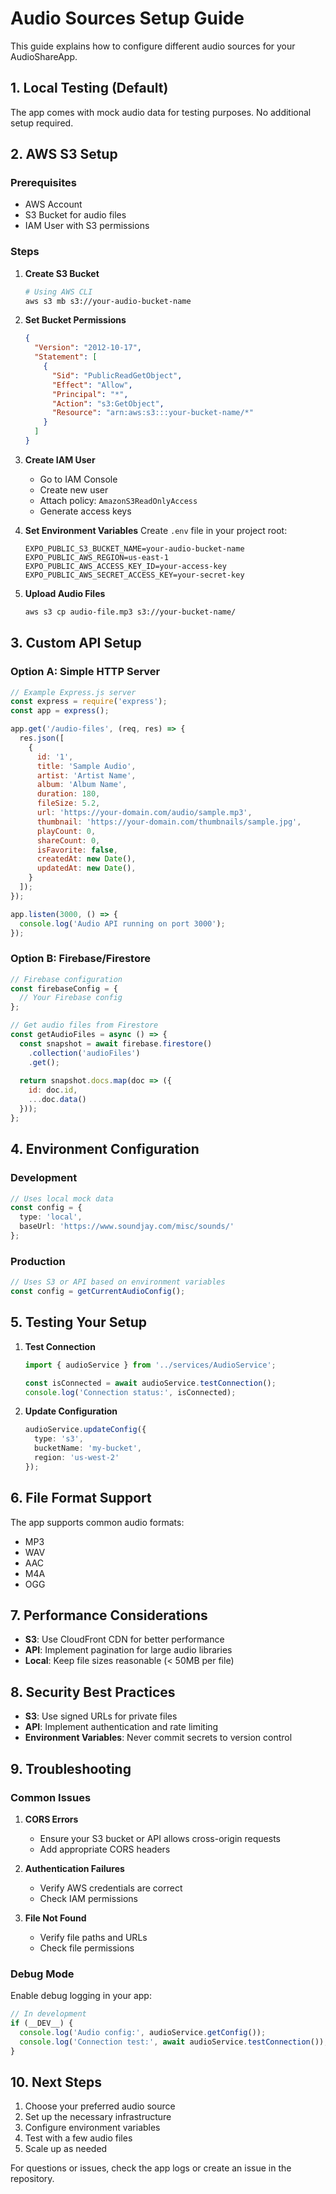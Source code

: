 # Audio Sources Setup Guide

This guide explains how to configure different audio sources for your AudioShareApp.

## 1. Local Testing (Default)

The app comes with mock audio data for testing purposes. No additional setup required.

## 2. AWS S3 Setup

### Prerequisites
- AWS Account
- S3 Bucket for audio files
- IAM User with S3 permissions

### Steps

1. **Create S3 Bucket**
   ```bash
   # Using AWS CLI
   aws s3 mb s3://your-audio-bucket-name
   ```

2. **Set Bucket Permissions**
   ```json
   {
     "Version": "2012-10-17",
     "Statement": [
       {
         "Sid": "PublicReadGetObject",
         "Effect": "Allow",
         "Principal": "*",
         "Action": "s3:GetObject",
         "Resource": "arn:aws:s3:::your-bucket-name/*"
       }
     ]
   }
   ```

3. **Create IAM User**
   - Go to IAM Console
   - Create new user
   - Attach policy: `AmazonS3ReadOnlyAccess`
   - Generate access keys

4. **Set Environment Variables**
   Create `.env` file in your project root:
   ```env
   EXPO_PUBLIC_S3_BUCKET_NAME=your-audio-bucket-name
   EXPO_PUBLIC_AWS_REGION=us-east-1
   EXPO_PUBLIC_AWS_ACCESS_KEY_ID=your-access-key
   EXPO_PUBLIC_AWS_SECRET_ACCESS_KEY=your-secret-key
   ```

5. **Upload Audio Files**
   ```bash
   aws s3 cp audio-file.mp3 s3://your-bucket-name/
   ```

## 3. Custom API Setup

### Option A: Simple HTTP Server
```javascript
// Example Express.js server
const express = require('express');
const app = express();

app.get('/audio-files', (req, res) => {
  res.json([
    {
      id: '1',
      title: 'Sample Audio',
      artist: 'Artist Name',
      album: 'Album Name',
      duration: 180,
      fileSize: 5.2,
      url: 'https://your-domain.com/audio/sample.mp3',
      thumbnail: 'https://your-domain.com/thumbnails/sample.jpg',
      playCount: 0,
      shareCount: 0,
      isFavorite: false,
      createdAt: new Date(),
      updatedAt: new Date(),
    }
  ]);
});

app.listen(3000, () => {
  console.log('Audio API running on port 3000');
});
```

### Option B: Firebase/Firestore
```javascript
// Firebase configuration
const firebaseConfig = {
  // Your Firebase config
};

// Get audio files from Firestore
const getAudioFiles = async () => {
  const snapshot = await firebase.firestore()
    .collection('audioFiles')
    .get();
  
  return snapshot.docs.map(doc => ({
    id: doc.id,
    ...doc.data()
  }));
};
```

## 4. Environment Configuration

### Development
```typescript
// Uses local mock data
const config = {
  type: 'local',
  baseUrl: 'https://www.soundjay.com/misc/sounds/'
};
```

### Production
```typescript
// Uses S3 or API based on environment variables
const config = getCurrentAudioConfig();
```

## 5. Testing Your Setup

1. **Test Connection**
   ```typescript
   import { audioService } from '../services/AudioService';
   
   const isConnected = await audioService.testConnection();
   console.log('Connection status:', isConnected);
   ```

2. **Update Configuration**
   ```typescript
   audioService.updateConfig({
     type: 's3',
     bucketName: 'my-bucket',
     region: 'us-west-2'
   });
   ```

## 6. File Format Support

The app supports common audio formats:
- MP3
- WAV
- AAC
- M4A
- OGG

## 7. Performance Considerations

- **S3**: Use CloudFront CDN for better performance
- **API**: Implement pagination for large audio libraries
- **Local**: Keep file sizes reasonable (< 50MB per file)

## 8. Security Best Practices

- **S3**: Use signed URLs for private files
- **API**: Implement authentication and rate limiting
- **Environment Variables**: Never commit secrets to version control

## 9. Troubleshooting

### Common Issues

1. **CORS Errors**
   - Ensure your S3 bucket or API allows cross-origin requests
   - Add appropriate CORS headers

2. **Authentication Failures**
   - Verify AWS credentials are correct
   - Check IAM permissions

3. **File Not Found**
   - Verify file paths and URLs
   - Check file permissions

### Debug Mode
Enable debug logging in your app:
```typescript
// In development
if (__DEV__) {
  console.log('Audio config:', audioService.getConfig());
  console.log('Connection test:', await audioService.testConnection());
}
```

## 10. Next Steps

1. Choose your preferred audio source
2. Set up the necessary infrastructure
3. Configure environment variables
4. Test with a few audio files
5. Scale up as needed

For questions or issues, check the app logs or create an issue in the repository.
